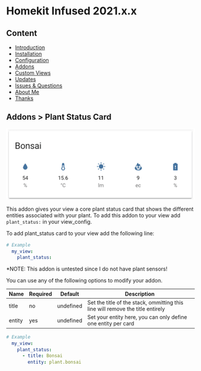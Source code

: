 # Homekit Infused 2021.x.x

## Content
- [Introduction](../index.md)
- [Installation](../installation.md)
- [Configuration](../configuration.md)
- [Addons](../addons.md)
- [Custom Views](../custom_views.md)
- [Updates](../updates.md)
- [Issues & Questions](../issues.md)
- [About Me](../about.md)
- [Thanks](../thanks.md)

## Addons > Plant Status Card

![Homekit Infused](../images/plant-status.png)

This addon gives your view a core plant status card that shows the different entities associated with your plant.
To add this addon to your view add `plant_status:` in your view_config.

To add plant_status card to your view add the following line:

```yaml
# Example
  my_view:
    plant_status:
```

*NOTE: This addon is untested since I do not have plant sensors!

You can use any of the following options to modify your addon.

| Name | Required | Default | Description |
|----------------------------------|-------------|----------------------|-----------------------------------------------------------------------------------------------------------------------------------------------------------------------------------|
| title | no | undefined | Set the title of the stack, ommitting this line will remove the title entirely |
| entity | yes | undefined | Set your entity here, you can only define one entity per card |

```yaml
# Example
  my_view:
    plant_status:
      - title: Bonsai
        entity: plant.bonsai
``` 